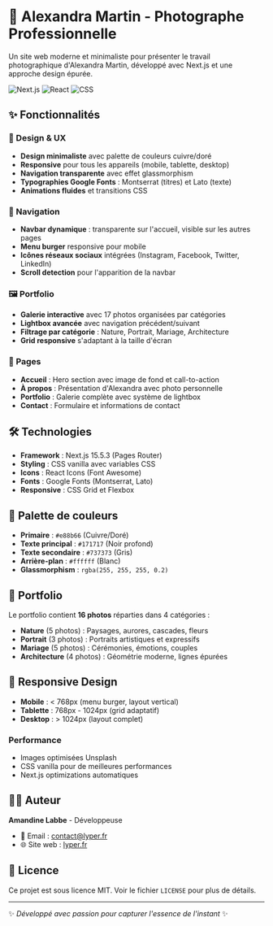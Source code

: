 # 📸 Alexandra Martin - Photographe Professionnelle

Un site web moderne et minimaliste pour présenter le travail photographique d'Alexandra Martin, développé avec Next.js et une approche design épurée.

![Next.js](https://img.shields.io/badge/Next.js-15.5.3-black?style=for-the-badge&logo=next.js)
![React](https://img.shields.io/badge/React-18-blue?style=for-the-badge&logo=react)
![CSS](https://img.shields.io/badge/CSS-3-1572B6?style=for-the-badge&logo=css3)

## ✨ Fonctionnalités

### 🎨 Design & UX
- **Design minimaliste** avec palette de couleurs cuivre/doré
- **Responsive** pour tous les appareils (mobile, tablette, desktop)
- **Navigation transparente** avec effet glassmorphism
- **Typographies Google Fonts** : Montserrat (titres) et Lato (texte)
- **Animations fluides** et transitions CSS

### 📱 Navigation
- **Navbar dynamique** : transparente sur l'accueil, visible sur les autres pages
- **Menu burger** responsive pour mobile
- **Icônes réseaux sociaux** intégrées (Instagram, Facebook, Twitter, LinkedIn)
- **Scroll detection** pour l'apparition de la navbar

### 🖼️ Portfolio
- **Galerie interactive** avec 17 photos organisées par catégories
- **Lightbox avancée** avec navigation précédent/suivant
- **Filtrage par catégorie** : Nature, Portrait, Mariage, Architecture
- **Grid responsive** s'adaptant à la taille d'écran

### 📄 Pages
- **Accueil** : Hero section avec image de fond et call-to-action
- **À propos** : Présentation d'Alexandra avec photo personnelle
- **Portfolio** : Galerie complète avec système de lightbox
- **Contact** : Formulaire et informations de contact

## 🛠️ Technologies

- **Framework** : Next.js 15.5.3 (Pages Router)
- **Styling** : CSS vanilla avec variables CSS
- **Icons** : React Icons (Font Awesome)
- **Fonts** : Google Fonts (Montserrat, Lato)
- **Responsive** : CSS Grid et Flexbox

## 🎨 Palette de couleurs

- **Primaire** : `#e88b66` (Cuivre/Doré)
- **Texte principal** : `#171717` (Noir profond)
- **Texte secondaire** : `#737373` (Gris)
- **Arrière-plan** : `#ffffff` (Blanc)
- **Glassmorphism** : `rgba(255, 255, 255, 0.2)`

## 📸 Portfolio

Le portfolio contient **16 photos** réparties dans 4 catégories :

- **Nature** (5 photos) : Paysages, aurores, cascades, fleurs
- **Portrait** (3 photos) : Portraits artistiques et expressifs  
- **Mariage** (5 photos) : Cérémonies, émotions, couples
- **Architecture** (4 photos) : Géométrie moderne, lignes épurées

## 📱 Responsive Design

- **Mobile** : < 768px (menu burger, layout vertical)
- **Tablette** : 768px - 1024px (grid adaptatif)
- **Desktop** : > 1024px (layout complet)

### Performance
- Images optimisées Unsplash
- CSS vanilla pour de meilleures performances
- Next.js optimizations automatiques

## 👩‍💻 Auteur

**Amandine Labbe** - Développeuse
- 📧 Email : contact@lyper.fr
- 🌐 Site web : [lyper.fr](https://lyper.fr)

## 📄 Licence

Ce projet est sous licence MIT. Voir le fichier `LICENSE` pour plus de détails.

---

✨ *Développé avec passion pour capturer l'essence de l'instant* ✨
